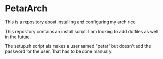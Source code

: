 # PetarArch
This is a repository about installing and configuring my arch rice!

This repository contains an install script.
I am looking to add dotfiles as well in the future.

The setup.sh script als makes a user named "petar" but doesn't add the password for the user. That has to be done manually.
